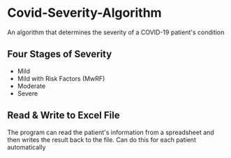 # Covid-Severity-Algorithm
An algorithm that determines the severity of a COVID-19 patient's condition

## Four Stages of Severity
* Mild
* Mild with Risk Factors (MwRF)
* Moderate
* Severe

## Read & Write to Excel File
The program can read the patient's information from a spreadsheet and then writes the result back to the file. Can do this for each patient automatically
